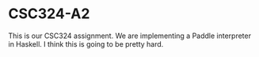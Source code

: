 # CSC324-A2

This is our CSC324 assignment. We are implementing a Paddle interpreter in Haskell. I think this is going to be pretty hard.
